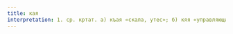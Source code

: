 ```yaml
---
title: кая
interpretation: 1. ср. кртат. а) къая «скала, утес»; б) кяя «управляющий, эконом; приказчик»
---
```

